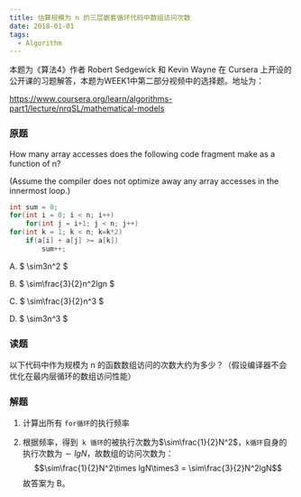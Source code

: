 ```yaml
---
title: 估算规模为 n 的三层嵌套循环代码中数组访问次数
date: 2018-01-01
tags:
  - Algorithm
---
```



本题为《算法4》作者 Robert Sedgewick 和 Kevin Wayne 在 Cursera 上开设的公开课的习题解答，本题为WEEK1中第二部分视频中的选择题。地址为：

https://www.coursera.org/learn/algorithms-part1/lecture/nrqSL/mathematical-models

### 原题

How many array accesses does the following code fragment make as a function of n?

(Assume the compiler does not optimize away any array accesses in the innermost loop.)

```java
int sum = 0;
for(int i = 0; i < n; i++)
	for(int j = i+1; j < n; j++)
for(int k = 1; k < n; k=k*2)
	if(a[i] + a[j] >= a[k])
		sum++;
```


A. $ \sim3n^2 $


B. $ \sim\frac{3}{2}n^2lgn $


C. $ \sim\frac{3}{2}n^3 $


D. $ \sim3n^3 $

### 读题


以下代码中作为规模为 n 的函数数组访问的次数大约为多少？（假设编译器不会优化在最内层循环的数组访问性能）

### 解题


1. 计算出所有 `for循环`的执行频率

2. 根据频率，得到` k 循环`的被执行次数为$\sim\frac{1}{2}N^2$，`k循环`自身的执行次数为$\sim lgN$，故数组的访问次数为：$$\sim\frac{1}{2}N^2\times lgN\times3 = \sim\frac{3}{2}N^2lgN$$故答案为 B。
